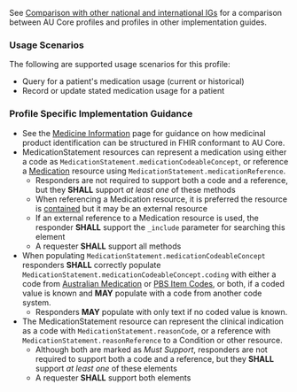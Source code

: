See [Comparison with other national and international IGs](comparison.html) for a comparison between AU Core profiles and profiles in other implementation guides.

### Usage Scenarios

The following are supported usage scenarios for this profile:

- Query for a patient's medication usage (current or historical)
- Record or update stated medication usage for a patient


### Profile Specific Implementation Guidance
- See the [Medicine Information](medicine-information.html) page for guidance on how medicinal product identification can be structured in FHIR conformant to AU Core.
- MedicationStatement resources can represent a medication using either a code as `MedicationStatement.medicationCodeableConcept`, or reference a [Medication](http://hl7.org/fhir/R4/medication.html) resource using `MedicationStatement.medicationReference`.
  - Responders are not required to support both a code and a reference, but they **SHALL** support *at least one* of these methods
  - When referencing a Medication resource, it is preferred the resource is [contained](http://hl7.org/fhir/R4/references.html#contained) but it may be an external resource
  - If an external reference to a Medication resource is used, the responder **SHALL** support the `_include` parameter for searching this element
  - A requester **SHALL** support all methods
- When populating `MedicationStatement.medicationCodeableConcept` responders **SHALL** correctly populate `MedicationStatement.medicationCodeableConcept.coding` with either a code from [Australian Medication](https://healthterminologies.gov.au/fhir/ValueSet/australian-medication-1) or [PBS Item Codes](https://build.fhir.org/ig/hl7au/au-fhir-base//ValueSet-pbs-item.html), or both, if a coded value is known and **MAY** populate with a code from another code system.
  - Responders **MAY** populate with only text if no coded value is known.
- The MedicationStatement resource can represent the clinical indication as a code with `MedicationStatement.reasonCode`, or a reference with `MedicationStatement.reasonReference` to a Condition or other resource.
  - Although both are marked as *Must Support*, responders are not required to support both a code and a reference, but they **SHALL** support *at least one* of these elements
  - A requester **SHALL** support both elements 